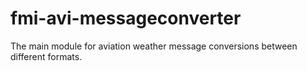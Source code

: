 # fmi-avi-messageconverter
The main module for aviation weather message conversions between different formats.
